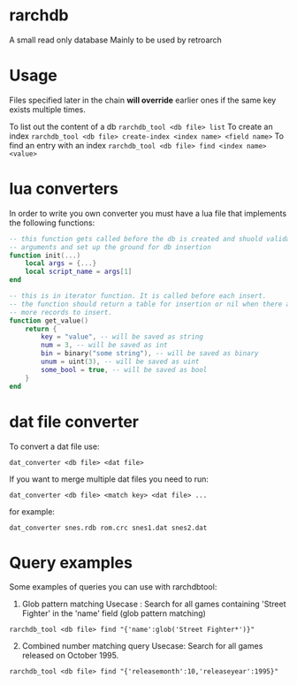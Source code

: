 # rarchdb
A small read only database
Mainly to be used by retroarch

# Usage
Files specified later in the chain **will override** earlier ones if the same key exists multiple times.

To list out the content of a db `rarchdb_tool <db file> list`
To create an index `rarchdb_tool <db file> create-index <index name> <field name>`
To find an entry with an index `rarchdb_tool <db file> find <index name> <value>`

# lua converters
In order to write you own converter you must have a lua file that implements the following functions:

~~~.lua
-- this function gets called before the db is created and shuold validate the
-- arguments and set up the ground for db insertion
function init(...)
	local args = {...}
	local script_name = args[1]
end

-- this is in iterator function. It is called before each insert.
-- the function should return a table for insertion or nil when there are no
-- more records to insert.
function get_value()
	return {
		key = "value", -- will be saved as string
		num = 3, -- will be saved as int
		bin = binary("some string"), -- will be saved as binary
		unum = uint(3), -- will be saved as uint
		some_bool = true, -- will be saved as bool
	}
end
~~~

# dat file converter
To convert a dat file use:

~~~
dat_converter <db file> <dat file>
~~~

If you want to merge multiple dat files you need to run:

~~~
dat_converter <db file> <match key> <dat file> ...
~~~

for example:

~~~
dat_converter snes.rdb rom.crc snes1.dat snes2.dat
~~~

# Query examples
Some examples of queries you can use with rarchdbtool:

1) Glob pattern matching
Usecase : Search for all games containing 'Street Fighter' in the 'name' field (glob pattern matching)

`rarchdb_tool <db file> find "{'name':glob('Street Fighter*')}"`

2) Combined number matching query
Usecase: Search for all games released on October 1995.

`rarchdb_tool <db file> find "{'releasemonth':10,'releaseyear':1995}"`

